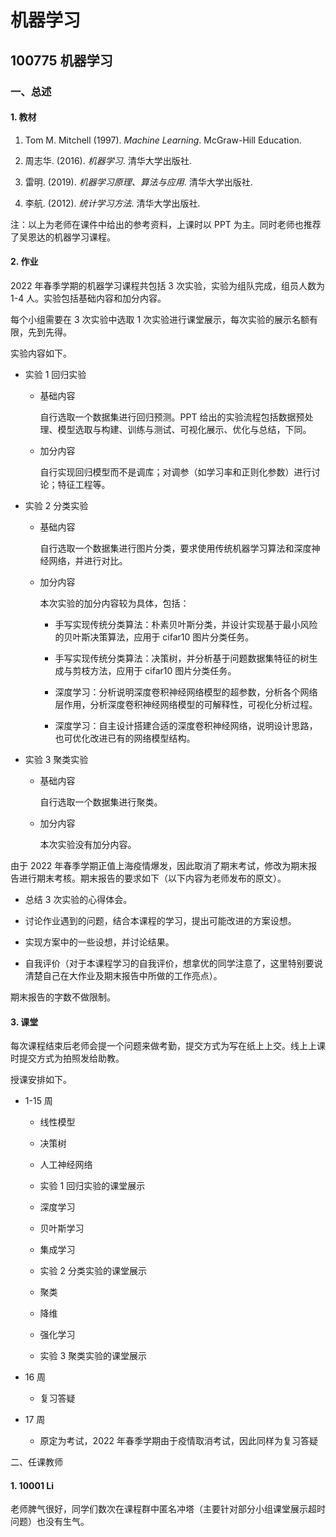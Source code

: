 # 机器学习

## 100775 机器学习

### 一、总述

#### 1. 教材

1. Tom M. Mitchell (1997). *Machine Learning*. McGraw-Hill Education.

2. 周志华. (2016). *机器学习*. 清华大学出版社.

3. 雷明. (2019). *机器学习原理、算法与应用*. 清华大学出版社.

4. 李航. (2012). *统计学习方法*. 清华大学出版社.

注：以上为老师在课件中给出的参考资料，上课时以 PPT 为主。同时老师也推荐了吴恩达的机器学习课程。

#### 2. 作业

2022 年春季学期的机器学习课程共包括 3 次实验，实验为组队完成，组员人数为 1-4 人。实验包括基础内容和加分内容。

每个小组需要在 3 次实验中选取 1 次实验进行课堂展示，每次实验的展示名额有限，先到先得。

实验内容如下。

* 实验 1 回归实验

  * 基础内容
  
    自行选取一个数据集进行回归预测。PPT 给出的实验流程包括数据预处理、模型选取与构建、训练与测试、可视化展示、优化与总结，下同。

  * 加分内容

    自行实现回归模型而不是调库；对调参（如学习率和正则化参数）进行讨论；特征工程等。

* 实验 2 分类实验

  * 基础内容

    自行选取一个数据集进行图片分类，要求使用传统机器学习算法和深度神经网络，并进行对比。

  * 加分内容

    本次实验的加分内容较为具体，包括：

    * 手写实现传统分类算法：朴素贝叶斯分类，并设计实现基于最小风险的贝叶斯决策算法，应用于 cifar10 图片分类任务。

    * 手写实现传统分类算法：决策树，并分析基于问题数据集特征的树生成与剪枝方法，应用于 cifar10 图片分类任务。

    * 深度学习：分析说明深度卷积神经网络模型的超参数，分析各个网络层作用，分析深度卷积神经网络模型的可解释性，可视化分析过程。

    * 深度学习：自主设计搭建合适的深度卷积神经网络，说明设计思路，也可优化改进已有的网络模型结构。

* 实验 3 聚类实验

  * 基础内容

    自行选取一个数据集进行聚类。

  * 加分内容

    本次实验没有加分内容。

由于 2022 年春季学期正值上海疫情爆发，因此取消了期末考试，修改为期末报告进行期末考核。期末报告的要求如下（以下内容为老师发布的原文）。

* 总结 3 次实验的心得体会。

* 讨论作业遇到的问题，结合本课程的学习，提出可能改进的方案设想。

* 实现方案中的一些设想，并讨论结果。

* 自我评价（对于本课程学习的自我评价，想拿优的同学注意了，这里特别要说清楚自己在大作业及期末报告中所做的工作亮点）。

期末报告的字数不做限制。

#### 3. 课堂

每次课程结束后老师会提一个问题来做考勤，提交方式为写在纸上上交。线上上课时提交方式为拍照发给助教。

授课安排如下。

* 1-15 周

  * 线性模型

  * 决策树

  * 人工神经网络

  * 实验 1 回归实验的课堂展示

  * 深度学习

  * 贝叶斯学习

  * 集成学习

  * 实验 2 分类实验的课堂展示

  * 聚类

  * 降维

  * 强化学习

  * 实验 3 聚类实验的课堂展示

* 16 周

  * 复习答疑

* 17 周

  * 原定为考试，2022 年春季学期由于疫情取消考试，因此同样为复习答疑

二、任课教师

#### 1. 10001 Li

老师脾气很好，同学们数次在课程群中匿名冲塔（主要针对部分小组课堂展示超时问题）也没有生气。
